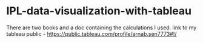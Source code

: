 # IPL-data-visualization-with-tableau
There are two books and a doc containing the calculations I used.
link to my tableau public - https://public.tableau.com/profile/arnab.sen7773#!/
